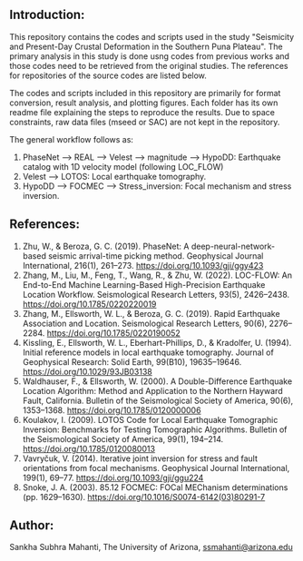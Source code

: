 ## Introduction:

This repository contains the codes and scripts used in the study "Seismicity and Present-Day Crustal Deformation in the Southern Puna Plateau". The primary analysis in this study is done usng codes from previous works and those codes need to be retrieved from the original studies. The references for repositories of the source codes are listed below. 

The codes and scripts included in this repository are primarily for format conversion, result analysis, and plotting figures. Each folder has its own readme file explaining the steps to reproduce the results. Due to space constraints, raw data files (mseed or SAC) are not kept in the repository.

The general workflow follows as:

1. PhaseNet --> REAL --> Velest --> magnitude --> HypoDD: Earthquake catalog with 1D velocity model (following LOC_FLOW)
2. Velest --> LOTOS: Local earthquake tomography.
3. HypoDD --> FOCMEC --> Stress_inversion: Focal mechanism and stress inversion.

## References:

1. Zhu, W., & Beroza, G. C. (2019). PhaseNet: A deep-neural-network-based seismic arrival-time picking method. Geophysical Journal International, 216(1), 261–273. https://doi.org/10.1093/gji/ggy423
2. Zhang, M., Liu, M., Feng, T., Wang, R., & Zhu, W. (2022). LOC-FLOW: An End-to-End Machine Learning-Based High-Precision Earthquake Location Workflow. Seismological Research Letters, 93(5), 2426–2438. https://doi.org/10.1785/0220220019
3. Zhang, M., Ellsworth, W. L., & Beroza, G. C. (2019). Rapid Earthquake Association and Location. Seismological Research Letters, 90(6), 2276–2284. https://doi.org/10.1785/0220190052 
4. Kissling, E., Ellsworth, W. L., Eberhart-Phillips, D., & Kradolfer, U. (1994). Initial reference models in local earthquake tomography. Journal of Geophysical Research: Solid Earth, 99(B10), 19635–19646. https://doi.org/10.1029/93JB03138
5. Waldhauser, F., & Ellsworth, W. (2000). A Double-Difference Earthquake Location Algorithm: Method and Application to the Northern Hayward Fault, California. Bulletin of the Seismological Society of America, 90(6), 1353–1368. https://doi.org/10.1785/0120000006
6. Koulakov, I. (2009). LOTOS Code for Local Earthquake Tomographic Inversion: Benchmarks for Testing Tomographic Algorithms. Bulletin of the Seismological Society of America, 99(1), 194–214. https://doi.org/10.1785/0120080013
7. Vavryčuk, V. (2014). Iterative joint inversion for stress and fault orientations from focal mechanisms. Geophysical Journal International, 199(1), 69–77. https://doi.org/10.1093/gji/ggu224
8. Snoke, J. A. (2003). 85.12 FOCMEC: FOCal MEChanism determinations (pp. 1629–1630). https://doi.org/10.1016/S0074-6142(03)80291-7

## Author:

Sankha Subhra Mahanti, The University of Arizona, ssmahanti@arizona.edu
